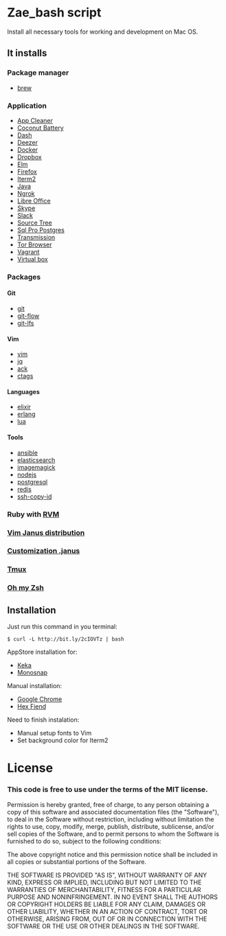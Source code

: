 # Zae_bash script
Install all necessary tools for working and development on Mac OS.

## It installs

### Package manager
- [brew](http://brew.sh/)

### Application

- [App Cleaner](https://freemacsoft.net/appcleaner/)
- [Coconut Battery](http://www.coconut-flavour.com/coconutbattery/)
- [Dash](https://kapeli.com/dash)
- [Deezer](http://www.deezer.com/)
- [Docker](https://www.docker.com/)
- [Dropbox](https://www.dropbox.com/)
- [Elm](http://elm-lang.org/)
- [Firefox](https://www.mozilla.org/en-US/firefox/new/)
- [Iterm2](https://www.iterm2.com/)
- [Java](https://java.com/ru/download/)
- [Ngrok](https://ngrok.com/)
- [Libre Office](https://www.libreoffice.org/)
- [Skype](https://www.skype.com/)
- [Slack](https://slack.com/)
- [Source Tree](https://www.sourcetreeapp.com/)
- [Sql Pro Postgres](https://macpostgresclient.com/)
- [Transmission](https://transmissionbt.com/)
- [Tor Browser](https://www.torproject.org/projects/torbrowser.html.en)
- [Vagrant](https://www.vagrantup.com/)
- [Virtual box](https://www.virtualbox.org/)

### Packages

#### Git
- [git](https://git-scm.com/)
- [git-flow](http://danielkummer.github.io/git-flow-cheatsheet/index.html)
- [git-lfs](https://git-lfs.github.com/)

#### Vim
- [vim](http://www.vim.org/)
- [jq](https://stedolan.github.io/jq/)
- [ack](http://beyondgrep.com/)
- [ctags](https://andrew.stwrt.ca/posts/vim-ctags/)

#### Languages
- [elixir](http://elixir-lang.org/)
- [erlang](https://www.erlang.org/)
- [lua](https://www.lua.org/)

#### Tools
- [ansible](https://www.ansible.com/)
- [elasticsearch](https://www.elastic.co/products/elasticsearch)
- [imagemagick](http://www.imagemagick.org/script/index.php)
- [nodejs](https://nodejs.org/en/)
- [postgresql](https://www.postgresql.org/)
- [redis](http://redis.io/)
- [ssh-copy-id](https://github.com/beautifulcode/ssh-copy-id-for-OSX)

### Ruby with [RVM](https://rvm.io/rvm/install)
### [Vim Janus distribution](https://github.com/carlhuda/janus)
### [Customization .janus](https://github.com/khusnetdinov/.janus)
### [Tmux](https://github.com/khusnetdinov/.tmux)
### [Oh my Zsh](https://github.com/robbyrussell/oh-my-zsh)

## Installation

Just run this command in you terminal:

`$ curl -L http://bit.ly/2cIOVTz | bash`

AppStore installation for:

- [Keka](http://www.kekaosx.com/en/)
- [Monosnap](https://monosnap.com/welcome)

Manual installation:

- [Google Chrome](https://www.google.ru/chrome/browser/desktop/)
- [Hex Fiend](http://ridiculousfish.com/hexfiend/)

Need to finish instalation:

- Manual setup fonts to Vim
- Set background color for Iterm2

# License

### This code is free to use under the terms of the MIT license.

Permission is hereby granted, free of charge, to any person obtaining
a copy of this software and associated documentation files (the
"Software"), to deal in the Software without restriction, including
without limitation the rights to use, copy, modify, merge, publish,
distribute, sublicense, and/or sell copies of the Software, and to
permit persons to whom the Software is furnished to do so, subject to
the following conditions:

The above copyright notice and this permission notice shall be included
in all copies or substantial portions of the Software.

THE SOFTWARE IS PROVIDED "AS IS", WITHOUT WARRANTY OF ANY KIND,
EXPRESS OR IMPLIED, INCLUDING BUT NOT LIMITED TO THE WARRANTIES OF
MERCHANTABILITY, FITNESS FOR A PARTICULAR PURPOSE AND NONINFRINGEMENT.
IN NO EVENT SHALL THE AUTHORS OR COPYRIGHT HOLDERS BE LIABLE FOR ANY
CLAIM, DAMAGES OR OTHER LIABILITY, WHETHER IN AN ACTION OF CONTRACT,
TORT OR OTHERWISE, ARISING FROM, OUT OF OR IN CONNECTION WITH THE
SOFTWARE OR THE USE OR OTHER DEALINGS IN THE SOFTWARE.

